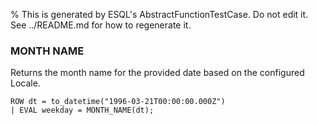 % This is generated by ESQL's AbstractFunctionTestCase. Do not edit it. See ../README.md for how to regenerate it.

### MONTH NAME
Returns the month name for the provided date based on the configured Locale.

```esql
ROW dt = to_datetime("1996-03-21T00:00:00.000Z")
| EVAL weekday = MONTH_NAME(dt);
```
